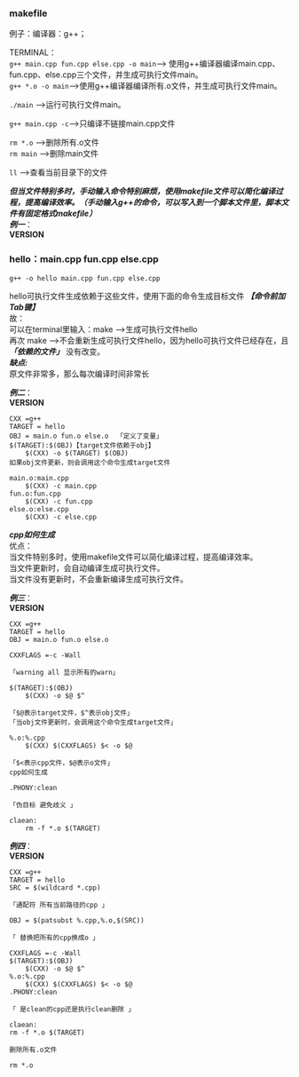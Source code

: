 ### makefile
例子：编译器：g++；

TERMINAL：  
```g++ main.cpp fun.cpp else.cpp -o main```-->
使用g++编译器编译main.cpp、fun.cpp、else.cpp三个文件，并生成可执行文件main。  
```g++ *.o -o main```-->使用g++编译器编译所有.o文件，并生成可执行文件main。  

```./main```  -->运行可执行文件main。  

```g++ main.cpp -c```-->只编译不链接main.cpp文件  

```rm *.o``` -->删除所有.o文件  
```rm main``` -->删除main文件 

```ll``` -->查看当前目录下的文件

***但当文件特别多时，手动输入命令特别麻烦，使用makefile文件可以简化编译过程，提高编译效率。（手动输入g++的命令，可以写入到一个脚本文件里，脚本文件有固定格式makefile）***   
***例一***：  
**VERSION**  
### hello：main.cpp fun.cpp else.cpp ###
```
g++ -o hello main.cpp fun.cpp else.cpp
```
hello可执行文件生成依赖于这些文件，使用下面的命令生成目标文件 ***【命令前加Tab键】***  
故：  
可以在terminal里输入：make -->生成可执行文件hello   
再次 make -->不会重新生成可执行文件hello，因为hello可执行文件已经存在，且 ***「依赖的文件」*** 没有改变。   
***缺点:***  
原文件非常多，那么每次编译时间非常长  

***例二***：  
**VERSION**  
```
CXX =g++  
TARGET = hello  
OBJ = main.o fun.o else.o  「定义了变量」  
$(TARGET):$(OBJ)【target文件依赖于obj】 
	$(CXX) -o $(TARGET) $(OBJ)   
如果obj文件更新，则会调用这个命令生成target文件 

main.o:main.cpp 
	$(CXX) -c main.cpp
fun.o:fun.cpp
	$(CXX) -c fun.cpp
else.o:else.cpp  
	$(CXX) -c else.cpp 
```
***cpp如何生成***  
优点：  
当文件特别多时，使用makefile文件可以简化编译过程，提高编译效率。    
当文件更新时，会自动编译生成可执行文件。    
当文件没有更新时，不会重新编译生成可执行文件。    

***例三***：  
**VERSION**
```
CXX =g++
TARGET = hello
OBJ = main.o fun.o else.o  

CXXFLAGS =-c -Wall

「warning all 显示所有的warn」 

$(TARGET):$(OBJ)
	$(CXX) -o $@ $^

「$@表示target文件，$^表示obj文件」
「当obj文件更新时，会调用这个命令生成target文件」 

%.o:%.cpp
	$(CXX) $(CXXFLAGS) $< -o $@

「$<表示cpp文件，$@表示o文件」
cpp如何生成

.PHONY:clean 

「伪目标 避免歧义 」

claean:
	rm -f *.o $(TARGET)  
```
***例四***：  
**VERSION** 
``` 
CXX =g++
TARGET = hello
SRC = $(wildcard *.cpp)

「通配符 所有当前路径的cpp 」

OBJ = $(patsubst %.cpp,%.o,$(SRC))

「 替换把所有的cpp换成o 」

CXXFLAGS =-c -Wall 
$(TARGET):$(OBJ)
	$(CXX) -o $@ $^  
%.o:%.cpp
	$(CXX) $(CXXFLAGS) $< -o $@  
.PHONY:clean

「 是clean的cpp还是执行clean删除 」

claean:  
rm -f *.o $(TARGET)

删除所有.o文件

rm *.o 
``` 





